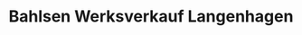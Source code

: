 ---
title: "Bahlsen Werksverkauf Langenhagen"
url: /langenhagen/bahlsen-werksverkauf-langenhagen/
shop: Süßwaren
---